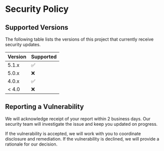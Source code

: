 # Security Policy

## Supported Versions

The following table lists the versions of this project that currently receive security updates.

| Version | Supported          |
| ------- | ------------------ |
| 5.1.x   | :white_check_mark: |
| 5.0.x   | :x:                |
| 4.0.x   | :white_check_mark: |
| < 4.0   | :x:                |

## Reporting a Vulnerability

We will acknowledge receipt of your report within 2 business days. Our security team will investigate the issue and keep you updated on progress.

If the vulnerability is accepted, we will work with you to coordinate disclosure and remediation. If the vulnerability is declined, we will provide a rationale for our decision.
